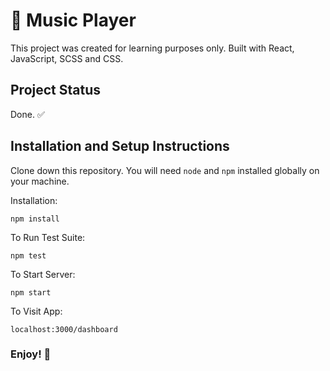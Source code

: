 # 🎵 Music Player

This project was created for learning purposes only.
Built with React, JavaScript, SCSS and CSS.

## Project Status

Done. ✅

## Installation and Setup Instructions

Clone down this repository. You will need `node` and `npm` installed globally on your machine.

Installation:

`npm install`

To Run Test Suite:

`npm test`

To Start Server:

`npm start`

To Visit App:

`localhost:3000/dashboard`

### Enjoy! 👾
